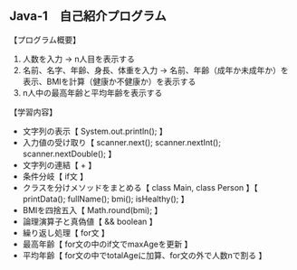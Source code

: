 ## Java-1　自己紹介プログラム

【プログラム概要】  
1. 人数を入力 → n人目を表示する
2. 名前、名字、年齢、身長、体重を入力 → 名前、年齢（成年か未成年か）を表示、BMIを計算（健康か不健康か）を表示する
3. n人中の最高年齢と平均年齢を表示する

【学習内容】
- 文字列の表示【 System.out.println(); 】
- 入力値の受け取り【 scanner.next(); scanner.nextInt(); scanner.nextDouble(); 】
- 文字列の連結【 + 】
- 条件分岐【 if文 】
- クラスを分けメソッドをまとめる【 class Main, class Person 】【 printData(); fullName(); bmi(); isHealthy(); 】
- BMIを四捨五入【 Math.round(bmi); 】
- 論理演算子と真偽値【 && boolean 】
- 繰り返し処理【 for文 】
- 最高年齢【 for文の中のif文でmaxAgeを更新 】
- 平均年齢【 for文の中でtotalAgeに加算、for文の外で人数nで割る 】
